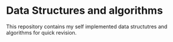 # Data Structures and algorithms

This repository contains my self implemented data structutres and algorithms for quick revision.
